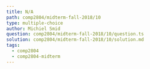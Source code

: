 ```yaml
---
title: N/A
path: comp2804/midterm-fall-2018/10
type: multiple-choice
author: Michiel Smid
question: comp2804/midterm-fall-2018/10/question.ts
solution: comp2804/midterm-fall-2018/10/solution.md
tags:
  - comp2804
  - comp2804-midterm
---
```

